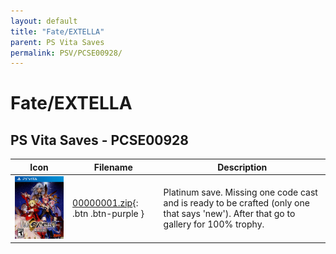 ```yaml
---
layout: default
title: "Fate/EXTELLA"
parent: PS Vita Saves
permalink: PSV/PCSE00928/
---
```

# Fate/EXTELLA

## PS Vita Saves - PCSE00928

| Icon | Filename | Description |
|------|----------|-------------|
| ![Fate/EXTELLA](icon0.png) | [00000001.zip](00000001.zip){: .btn .btn-purple } | Platinum save. Missing one code cast and is ready to be crafted (only one that says &#39;new&#39;). After that go to gallery for 100% trophy.  |
